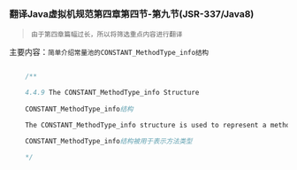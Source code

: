 ### 翻译Java虚拟机规范第四章第四节-第九节(JSR-337/Java8)

> `由于第四章篇幅过长，所以将筛选重点内容进行翻译`

主要内容：`简单介绍常量池的CONSTANT_MethodType_info结构`


```java

    /**

    4.4.9 The CONSTANT_MethodType_info Structure
    
    CONSTANT_MethodType_info结构

    The CONSTANT_MethodType_info structure is used to represent a method type:

    CONSTANT_MethodType_info结构被用于表示方法类型

    */



```